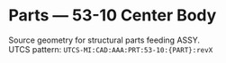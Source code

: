 # Parts — 53-10 Center Body

Source geometry for structural parts feeding ASSY.  
UTCS pattern: `UTCS-MI:CAD:AAA:PRT:53-10:{PART}:revX`
